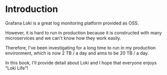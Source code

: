 # Introduction

Grafana Loki is a great log monitoring platform provided as OSS.

However, it is hard to run in production because it is constructed with many microservices and we can't know how they work easily.

Therefore, I've been investigating for a long time to run in my production environment, which is now 2 TB / a day and aims to be 20 TB / a day.

In this book, I'll provide detail about Loki and I hope that everyone enjoys "Loki Life"!

